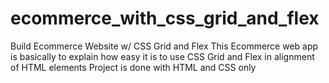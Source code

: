 # ecommerce_with_css_grid_and_flex
Build Ecommerce Website w/ CSS Grid and Flex
This Ecommerce web app is basically to explain how easy it is to use CSS Grid and Flex in alignment of HTML elements
Project is done with HTML and CSS only
